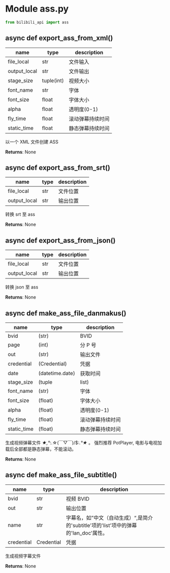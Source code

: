 # Module ass.py

``` python
from bilibili_api import ass
```

## async def export_ass_from_xml()

| name | type | description |
| ---- | ---- | ----------- |
| file_local | str | 文件输入 |
| output_local | str | 文件输出 |
| stage_size | tuple(int) | 视频大小 |
| font_name | str | 字体 |
| font_size | float | 字体大小 |
| alpha | float | 透明度(0-1) |
| fly_time | float | 滚动弹幕持续时间 |
| static_time | float | 静态弹幕持续时间 |

以一个 XML 文件创建 ASS

**Returns**: None

## async def export_ass_from_srt()

| name | type | description |
| ---- | ---- | ----------- |
| file_local | str | 文件位置 |
| output_local | str | 输出位置 |

转换 srt 至 ass

**Returns**: None

## async def export_ass_from_json()

| name | type | description |
| ---- | ---- | ----------- |
| file_local | str | 文件位置 |
| output_local | str | 输出位置 |

转换 json 至 ass

**Returns**: None

## async def make_ass_file_danmakus()

| name | type | description |
| ---- | ---- | ----------- |
| bvid | (str)             | BVID |
| page | (int)                | 分 P 号 |
| out | (str)              | 输出文件 |
| credential | (Credential)| 凭据 |
| date | (datetime.date)   | 获取时间 |
| stage_size | (tuple|list)| 尺寸，一般都是 1920x1080 |
| font_name | (str)        | 字体 |
| font_size | (float)      | 字体大小 |
| alpha | (float)          | 透明度(0-1) |
| fly_time | (float)       | 滚动弹幕持续时间 |
| static_time | (float)    | 静态弹幕持续时间 |

生成视频弹幕文件 *★,°*:.☆(￣▽￣)/$:*.°★* 。
强烈推荐 PotPlayer, 电影与电视加载后全部都是静态弹幕，不能滚动。

**Returns**: None

## async def make_ass_file_subtitle()

| name | type | description |
| ---- | ---- | ----------- |
| bvid | str | 视频 BVID |
| out | str | 输出位置 |
| name | str | 字幕名，如”中文（自动生成）“,是简介的'subtitle'项的'list'项中的弹幕的'lan_doc'属性。|
| credential | Credential | 凭据 |

生成视频字幕文件

**Returns**: None
